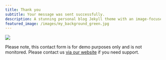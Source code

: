 ```yaml
---
title: Thank you
subtitle: Your message was sent successfully.
description: A stunning personal blog Jekyll theme with an image-focused design.
featured_image: /images/my_background_green.jpg
---
```


![](/images/demo/about.jpg)

Please note, this contact form is for demo purposes only and is not monitored. Please contact us [via our website](https://jekyllthemes.io) if you need support.
